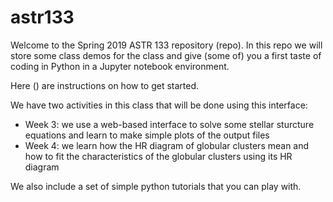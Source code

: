 # astr133

Welcome to the Spring 2019 ASTR 133 repository (repo). In this repo we will store some class demos for the class and give (some of) you a first taste of coding in Python in a Jupyter notebook environment.

Here () are instructions on how to get started. 

We have two activities in this class that will be done using this interface: 
* Week 3: we use a web-based interface to solve some stellar sturcture equations and learn to make simple plots of the output files
* Week 4: we learn how the HR diagram of globular clusters mean and how to fit the characteristics of the globular clusters using its HR diagram 

We also include a set of simple python tutorials that you can play with.
